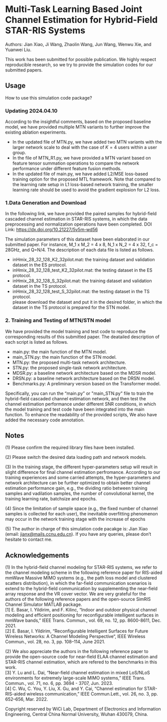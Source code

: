 # Multi-Task Learning Based Joint Channel Estimation for Hybrid-Field STAR-RIS Systems
Authors: Jian Xiao, Ji Wang, Zhaolin Wang, Jun Wang, Wenwu Xie, and Yuanwei Liu.

This work has been submitted for possible publication. We highly respect reproducible research, so we try to provide the simulation codes for our submitted papers.

## Usage
How to use this simulation code package?

### Updating 2024.04.10

According to the insightful comments, based on the proposed baseline model, we have provided multiple MTN variants to further improve the existing ablation experiments.<br/>
* In the updated file of MTN.py, we have added two MTN variants with the larger network scale to deal with the case of $K=4$ users within a user group.<br/>
* In the file of MTN_R1.py, we have provided a MTN variant based on feature tensor summation operations to compare the network performance under different feature fusion methods.<br/> 
* In the updated file of main.py, we have added L2/MSE loss-based training option for the proposed MTL framework. Note that compared to the learning rate setup in L1 loss-based network training, the smaller learning rate should be used to avoid the gradient explosion for L2 loss.<br/>

### 1.Data Generation and Download

In the following link, we have provided the paired samples for hybrid-field cascaded channel estimation in STAR-RIS systems, in which the data preprocessing and normalization operations have been completed.
DOI Link: https://dx.doi.org/10.21227/5v5m-wd56

The simulation parameters of this dataset have been elaborated in our submitted paper. For instance, M_1 x M_2 = 4 x 8, N_1 x N_2 = 4 x 32, f_c = 28GHz, and Q=N/4.  The  description of each data file is listed as follows.

* inHmix_28_32_128_K2_32pilot.mat: the training dataset and validation dataset in the ES protocol.<br/>
* inHmix_28_32_128_test_K2_32pilot.mat: the testing dataset in the ES protocol.<br/>
* inHmix_28_32_128_S_32pilot.mat: the training dataset and validation dataset in the TS protocol.<br/>
* inHmix_28_32_128_test_S_32pilot.mat: the testing dataset in the TS protocol.<br/>
please download the dataset and put it in the desired folder, in which the dataset in the TS protocol is prepared for the STN model.

### 2. Training and Testing of MTN/STN model

We have provided the model training and test code to reproduce the corresponding results of this submitted paper. The deatailed description of each script is listed as follows.

* main.py: the main function of the MTN model.<br/>
* main_STN.py: the main function of the STN model.<br/>
* MTN.py: the proposed multi-task network architecture.<br/>
* STN.py: the proposed single-task network architecture.<br/>
* MDSR.py: a baseline network architecture based on the MDSR model.<br/>
* DRSN.py: a baseline network architecture based on the DRSN model.<br/>
* Benchmarks.py: A preliminary version based on the Transformer model.<br/>

Specifically, you can run the “main.py” or "main_STN.py" file to train the hybrid-field cascaded channel estimation network, and then test the channel estimation performance under different SNR conditions, in which the model training and test code have been integrated into the main function. To enhance the readability of the provided scripts, We also have added the necessary code annotation.

## Notes 

(1)	Please confirm the required library files have been installed.

(2)	Please switch the desired data loading path and network models.

(3) In the training stage, the different hyper-parameters setup will result in slight difference for final channel estimation perfromance. According to our training experiences and some carried attempts, the hyper-parameters and network architecture can be further optimized to obtain better channel estimation performance gain, e.g., the dividing ratio between training samples and vadilation samples, the number of convolutional kernel, the training learning rate, batchsize and epochs.

(4) Since the limitation of sample space (e.g., the fixed number of channel samples is collected for each user), the inevitable overfitting phenomenon may occur in the network training stage with the increase of epochs

(5) The author in charge of this simulation code pacakge is: Jian Xiao (email: jianx@mails.ccnu.edu.cn). If you have any queries, please don’t hesitate to contact me.

## Acknowledgements

(1) In the hybrid-field channel modeling for STAR-RIS systems, we refer to the channel modeling scheme in the following reference paper for RIS-aided mmWave Massive MIMO systems (e.g., the path loss model and clustered scatters distribution), in which the far-field communication scenarios is extend to the hybrid-field communication by supplementing the near-field array response and the VR cover vector. We are very grateful for the authors of the following reference papers and the open-source SimRIS Channel Simulator MATLAB package.<br/>
[1] E. Basar, I. Yildirim, and F. Kilinc, “Indoor and outdoor physical channel modeling and efficient positioning for reconfigurable intelligent surfaces in mmWave bands,” IEEE Trans. Commun., vol. 69, no. 12, pp. 8600-8611, Dec. 2021.<br/>
[2] E. Basar, I. Yildirim, “Reconfigurable Intelligent Surfaces for Future Wireless Networks: A Channel Modeling Perspective“, IEEE Wireless Commun., vol. 28, no. 3, pp. 108–114, June 2021.<br/>

(2) We also appreciate the authors in the following reference paper to provide the open-source code for near-field ELAA channel estimation and STAR-RIS channel estimation, which are refered to the benchmarks in this work.<br/>
[3] Y. Lu and L. Dai, “Near-field channel estimation in mixed LoS/NLoS environments for extremely large-scale MIMO systems,” IEEE Trans. Commun., vol. 71, no. 6, pp. 3694 - 3707, Jun. 2023.<br/>
[4] C. Wu, C. You, Y. Liu, X. Gu, and Y. Cai, “Channel estimation for STAR-RIS-aided wireless communication,” IEEE Commun.Lett., vol. 26, no. 3, pp. 652–656, Mar. 2022.

Copyright reserved by WiCi Lab, Department of Electronics and Information Engineering, Central China Normal University, Wuhan 430079, China.
